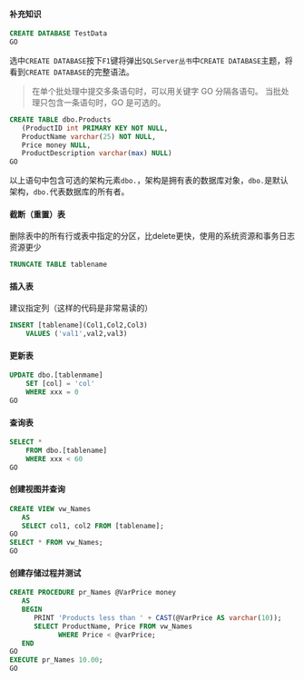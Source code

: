 #### 补充知识

```sql
CREATE DATABASE TestData  
GO
```

选中`CREATE DATABASE`按下`F1`键将弹出`SQLServer丛书`中`CREATE DATABASE`主题，将看到`CREATE DATABASE`的完整语法。

> 在单个批处理中提交多条语句时，可以用关键字 GO 分隔各语句。 当批处理只包含一条语句时，GO 是可选的。

```sql
CREATE TABLE dbo.Products  
   (ProductID int PRIMARY KEY NOT NULL,  
   ProductName varchar(25) NOT NULL,  
   Price money NULL,  
   ProductDescription varchar(max) NULL)  
GO
```

以上语句中包含可选的架构元素`dbo.`，架构是拥有表的数据库对象，`dbo.`是默认架构，`dbo.`代表数据库的所有者。

#### 截断（重置）表

删除表中的所有行或表中指定的分区，比delete更快，使用的系统资源和事务日志资源更少

```sql
TRUNCATE TABLE tablename
```

#### 插入表

建议指定列（这样的代码是非常易读的）

```sql
INSERT [tablename](Col1,Col2,Col3)  
    VALUES ('val1',val2,val3)
```

#### 更新表

```sql
UPDATE dbo.[tablenmame]  
    SET [col] = 'col'  
    WHERE xxx = 0
GO
```

#### 查询表

```sql
SELECT *
    FROM dbo.[tablename]  
    WHERE xxx < 60  
GO
```

#### 创建视图并查询

```sql
CREATE VIEW vw_Names  
   AS  
   SELECT col1, col2 FROM [tablename];  
GO
SELECT * FROM vw_Names;  
GO
```

#### 创建存储过程并测试

```sql
CREATE PROCEDURE pr_Names @VarPrice money  
   AS  
   BEGIN  
      PRINT 'Products less than ' + CAST(@VarPrice AS varchar(10));  
      SELECT ProductName, Price FROM vw_Names  
            WHERE Price < @varPrice;  
   END  
GO
EXECUTE pr_Names 10.00;  
GO
```


